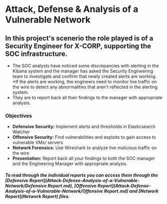 # Attack, Defense & Analysis of a Vulnerable Network

## In this project's scenerio the role played is of a Security Engineer for X-CORP, supporting the SOC infrastructure.
* The SOC analysts have noticed some discrepancies with alerting in the Kibana system and the manager has asked the Security Engineering team to investigate and confirm that newly created alerts are working.
*If the alerts are working, the engineers need to monitor live traffic on the wire to detect any abnormalities that aren't reflected in the alerting system.
* They are to report back all their findings to the manager with appropriate analysis.

### Objectives
* __Defensive Security:__ Implement alerts and thresholds in Elasticsearch Watcher
* __Offensive Security:__ Find vulnerabilities and exploits to gain access to vulnerable VMs/ servers
* __Network Forensics:__ Use Wireshark to analyze live malicious traffic on the wire
* __Presentation:__ Report back all your findings to both the SOC manager and the Engineering Manager with appropriate analysis.

##### To read through the individual reports you can access them through the [Defensive Report](Attack-Defense-Analysis-of-a-Vulnerable-Network/Defensive Report.md), [Offensive Report](Attack-Defense-Analysis-of-a-Vulnerable-Network/Offensive Report.md) and [Network Report](Network Report) files.
